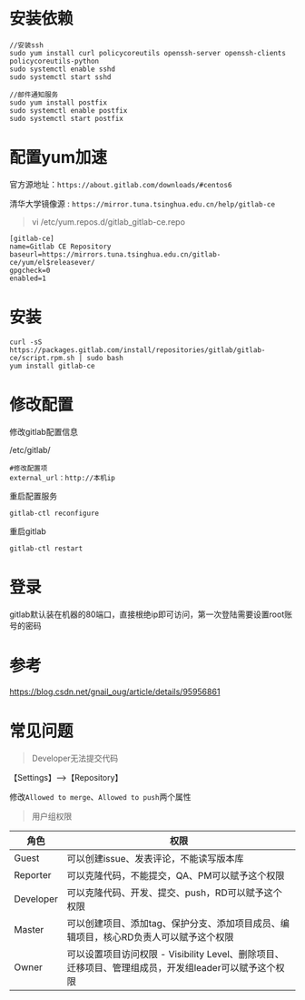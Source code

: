 # 安装依赖

```
//安装ssh
sudo yum install curl policycoreutils openssh-server openssh-clients policycoreutils-python
sudo systemctl enable sshd
sudo systemctl start sshd

//邮件通知服务
sudo yum install postfix
sudo systemctl enable postfix
sudo systemctl start postfix

```



# 配置yum加速

官方源地址：`https://about.gitlab.com/downloads/#centos6`

清华大学镜像源 : `https://mirror.tuna.tsinghua.edu.cn/help/gitlab-ce`

> vi /etc/yum.repos.d/gitlab_gitlab-ce.repo

```
[gitlab-ce]
name=Gitlab CE Repository
baseurl=https://mirrors.tuna.tsinghua.edu.cn/gitlab-ce/yum/el$releasever/
gpgcheck=0
enabled=1
```



# 安装

```
curl -sS https://packages.gitlab.com/install/repositories/gitlab/gitlab-ce/script.rpm.sh | sudo bash
yum install gitlab-ce
```



# 修改配置

修改gitlab配置信息

/etc/gitlab/

```
#修改配置项
external_url：http://本机ip
```

重启配置服务

```
gitlab-ctl reconfigure
```

重启gitlab

```
gitlab-ctl restart
```



# 登录

gitlab默认装在机器的80端口，直接根绝ip即可访问，第一次登陆需要设置root账号的密码



# 参考

<https://blog.csdn.net/gnail_oug/article/details/95956861>



# 常见问题

> Developer无法提交代码

【Settings】-->【Repository】

修改`Allowed to merge`、`Allowed to push`两个属性



> 用户组权限

| 角色      | 权限                                                         |
| --------- | ------------------------------------------------------------ |
| Guest     | 可以创建issue、发表评论，不能读写版本库                      |
| Reporter  | 可以克隆代码，不能提交，QA、PM可以赋予这个权限               |
| Developer | 可以克隆代码、开发、提交、push，RD可以赋予这个权限           |
| Master    | 可以创建项目、添加tag、保护分支、添加项目成员、编辑项目，核心RD负责人可以赋予这个权限 |
| Owner     | 可以设置项目访问权限 - Visibility Level、删除项目、迁移项目、管理组成员，开发组leader可以赋予这个权限 |



